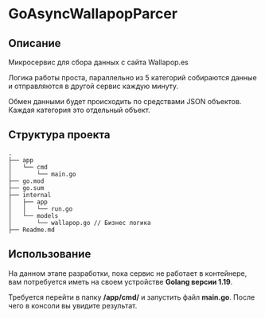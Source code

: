 # GoAsyncWallapopParcer

## Описание

Микросервис для сбора данных с сайта Wallapop.es

Логика работы проста, параллельно из 5 категорий собираются данные и отправляются в другой сервис каждую минуту. 

Обмен данными будет происходить по средствами JSON объектов. Каждая категория это отдельный объект.

## Структура проекта

```
.
├── app
│   └── cmd
│       └── main.go
├── go.mod
├── go.sum
├── internal
│   ├── app
│   │   └── run.go
│   └── models
│       └── wallapop.go // Бизнес логика
├── Readme.md
```

## Использование

На данном этапе разработки, пока сервис не работает в контейнере, вам потребуется иметь на своем устройстве **Golang версии 1.19**. 

Требуется перейти в папку **/app/cmd/** и запустить файл **main.go**. После чего в консоли вы увидите результат.
